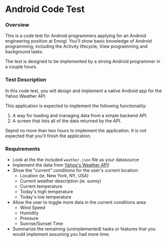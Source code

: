 # Android Code Test

### Overview

This is a code test for Android programmers applying for an Android engineering position at Emogi. You'll show basic knowledge of Android programming, including the Activity lifecycle, View programming and background tasks.

The test is designed to be implemented by a strong Android programmer in a couple hours.

### Test Description

In this code test, you will design and implement a native Android app for the Yahoo Weather API.

This application is expected to implement the following functionality:

1. A way for loading and managing data from a simple backend API.
2. A screen that lists all of the data returned by the API.

Sepnd no more than two hours to implement the application. It is not expected that you'll finish the application.

### Requirements

+ Look at the  the included `weather.json` file as your datasource
+ Implement the data from [Yahoo's Weather API](https://developer.yahoo.com/weather/))
+ Show the "current" conditions for the user's current location:
  + Location (ie. New York, NY, USA)
  + Current weather description (ie. sunny)
  + Current temperature
  + Today's high temperature
  + Today's low temperature
+ Allow the user to toggle more data in the current conditions area:
    + Wind Speed
    + Humidity
    + Pressure
    + Sunrise/Sunset Time
+ Summarize the remaining (unimplemented) tasks or features that you would implement assuming you had more time. 

